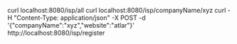 
curl localhost:8080/isp/all
curl localhost:8080/isp/companyName/xyz
curl -H "Content-Type: application/json" -X POST -d '{"companyName":"xyz","website":"atlar"}' http://localhost:8080/isp/register
